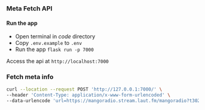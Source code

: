 ### Meta Fetch API

#### Run the app

- Open terminal in *code* directory
- Copy `.env.example` to `.env`
- Run the app `flask run -p 7000`

Access the api at `http://localhost:7000`

### Fetch meta info

```sh
curl --location --request POST 'http://127.0.0.1:7000/' \
--header 'Content-Type: application/x-www-form-urlencoded' \
--data-urlencode 'url=https://mangoradio.stream.laut.fm/mangoradio?t302=2022-05-26_23-02-54&uuid=fce65a34-c18d-4c81-a148-f2b942e06aac'
```
